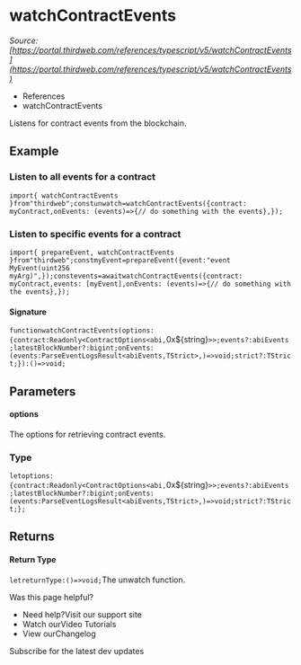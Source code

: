 # watchContractEvents

*Source: [https://portal.thirdweb.com/references/typescript/v5/watchContractEvents](https://portal.thirdweb.com/references/typescript/v5/watchContractEvents)*

* References
* watchContractEvents

Listens for  contract events from the blockchain.

## Example

### Listen to all events for a contract

`import{ watchContractEvents }from"thirdweb";constunwatch=watchContractEvents({contract: myContract,onEvents: (events)=>{// do something with the events},});`
### Listen to specific events for a contract

`import{ prepareEvent, watchContractEvents }from"thirdweb";constmyEvent=prepareEvent({event:"event MyEvent(uint256 myArg)",});constevents=awaitwatchContractEvents({contract: myContract,events: [myEvent],onEvents: (events)=>{// do something with the events},});`
#### Signature

`functionwatchContractEvents(options:{contract:Readonly<ContractOptions<abi,`0x${string}`>>;events?:abiEvents;latestBlockNumber?:bigint;onEvents:(events:ParseEventLogsResult<abiEvents,TStrict>,)=>void;strict?:TStrict;}):()=>void;`
## Parameters

#### options

The options for retrieving contract events.

### Type

`letoptions:{contract:Readonly<ContractOptions<abi,`0x${string}`>>;events?:abiEvents;latestBlockNumber?:bigint;onEvents:(events:ParseEventLogsResult<abiEvents,TStrict>,)=>void;strict?:TStrict;};`
## Returns

#### Return Type

`letreturnType:()=>void;`The unwatch function.

Was this page helpful?

* Need help?Visit our support site
* Watch ourVideo Tutorials
* View ourChangelog

Subscribe for the latest dev updates

